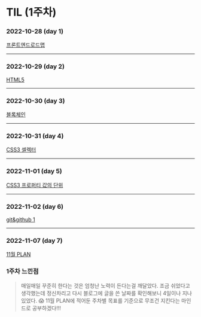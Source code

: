 # TIL (1주차)
### 2022-10-28 (day 1)
[프론트엔드로드맵](https://velog.io/@songe/%ED%94%84%EB%A1%A0%ED%8A%B8%EC%97%94%EB%93%9C-%EB%A1%9C%EB%93%9C%EB%A7%B5)
***
### 2022-10-29 (day 2)
[HTML5](https://velog.io/@songe/HTML5)
***
### 2022-10-30 (day 3)
[블록체인](https://velog.io/@songe/%EB%B8%94%EB%A1%9D%EC%B2%B4%EC%9D%B8)
***
### 2022-10-31 (day 4)
[CSS3 셀렉터](https://velog.io/@songe/CSS3)
***
### 2022-11-01 (day 5)
[CSS3 프로퍼티 값의 단위](https://velog.io/@songe/CSS3)
***
### 2022-11-02 (day 6)
[git&github 1](https://velog.io/@songe/git-github)
***
### 2022-11-07 (day 7)
[11월 PLAN](https://velog.io/@songe/11%EC%9B%94-PLAN)

### 1주차 느낀점
>매일매일 꾸준히 한다는 것은 엄청난 노력이 든다는걸 깨달았다. 
조금 쉬었다고 생각했는데 정신차리고 다시 블로그에 글을 쓴 날짜를 확인해보니 4일이나 지나있었다. 😱
11월 PLAN에 적어둔 주차별 목표를 기준으로 무조건 지킨다는 마인드로 공부하겠다!!!
